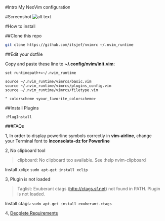 #Intro
My NeoVim configuration

#Screenshot
![alt text](https://raw.githubusercontent.com/itsjef/vimrc/268a15b54aef9669228837592ea0153252376043/screenshot.png "Gruvbox Dark High Contrast")

#How to install

##Clone this repo
```bash
git clone https://github.com/itsjef/nvimrc ~/.nvim_runtime
```

##Edit your dotfile

Copy and paste these line to __~/.config/nvim/init.vim__:
```vimL
set runtimepath+=~/.nvim_runtime

source ~/.nvim_runtime/vimrcs/basic.vim
source ~/.nvim_runtime/vimrcs/plugins_config.vim
source ~/.nvim_runtime/vimrcs/filetype.vim

" colorscheme <your_favorite_colorscheme>
```

##Install Plugins
```
:PlugInstall
```

###FAQs

1, In order to display powerline symbols correctly in __vim-airline__, change your Terminal font to __Inconsolata-dz for Powerline__

2, No clipboard tool
> clipboard: No clipboard too available. See :help nvim-clipboard

Install xclip: `sudo apt-get install xclip`

3, Plugin is not loaded
> Taglist: Exuberant ctags (http://ctags.sf.net) not found in PATH. Plugin is not loaded.

Install ctags: `sudo apt-get install exuberant-ctags`

4, [Deoplete Requirements](https://github.com/Shougo/deoplete.nvim)
